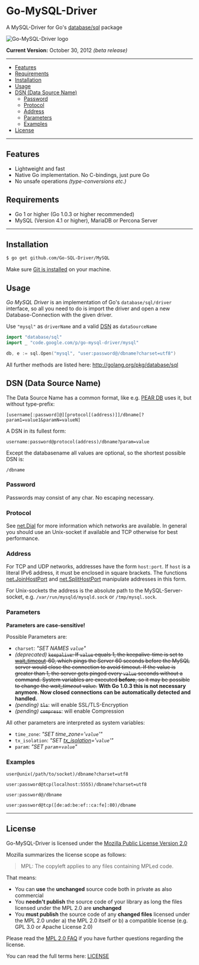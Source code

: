 # Go-MySQL-Driver

A MySQL-Driver for Go's [database/sql](http://golang.org/pkg/database/sql) package

![Go-MySQL-Driver logo](https://raw.github.com/wiki/Go-SQL-Driver/MySQL/go-mysql-driver_m.jpg)

**Current Version:** October 30, 2012 *(beta release)*

---------------------------------------
  * [Features](#features)
  * [Requirements](#requirements)
  * [Installation](#installation)
  * [Usage](#usage)
  * [DSN (Data Source Name)](#dsn-data-source-name)
    * [Password](#password)
    * [Protocol](#protocol)
    * [Address](#address)
    * [Parameters](#parameters)
    * [Examples](#examples)
  * [License](#license)

---------------------------------------

## Features
  * Lightweight and fast
  * Native Go implementation. No C-bindings, just pure Go
  * No unsafe operations *(type-conversions etc.)*

## Requirements
  * Go 1 or higher (Go 1.0.3 or higher recommended)
  * MySQL (Version 4.1 or higher), MariaDB or Percona Server

---------------------------------------

## Installation
```bash
$ go get github.com/Go-SQL-Driver/MySQL
```
Make sure [Git is installed](http://git-scm.com/downloads) on your machine.

## Usage
_Go MySQL Driver_ is an implementation of Go's `database/sql/driver` interface, so all you need to do is import the driver and open a new Database-Connection with the given driver.

Use `"mysql"` as `driverName` and a valid [DSN](#dsn-data-source-name)  as `dataSourceName`
```go
import "database/sql"
import _ "code.google.com/p/go-mysql-driver/mysql"

db, e := sql.Open("mysql", "user:password@/dbname?charset=utf8")
```

All further methods are listed here: http://golang.org/pkg/database/sql


## DSN (Data Source Name)

The Data Source Name has a common format, like e.g. [PEAR DB](http://pear.php.net/manual/en/package.database.db.intro-dsn.php) uses it, but without type-prefix:
```
[username[:password]@][protocol[(address)]]/dbname[?param1=value1&paramN=valueN]
```

A DSN in its fullest form:
```
username:password@protocol(address)/dbname?param=value
```

Except the databasename all values are optional, so the shortest possible DSN is:
```
/dbname
```

### Password
Passwords may consist of any char. No escaping necessary.

### Protocol
See [net.Dial](http://golang.org/pkg/net/#Dial) for more information which networks are available.
In general you should use an Unix-socket if available and TCP otherwise for best performance.

### Address
For TCP and UDP networks, addresses have the form `host:port`.
If `host` is a literal IPv6 address, it must be enclosed in square brackets.
The functions [net.JoinHostPort](http://golang.org/pkg/net/#JoinHostPort) and [net.SplitHostPort](http://golang.org/pkg/net/#SplitHostPort) manipulate addresses in this form.

For Unix-sockets the address is the absolute path to the MySQL-Server-socket, e.g. `/var/run/mysqld/mysqld.sock` or `/tmp/mysql.sock`.

### Parameters
**Parameters are case-sensitive!**

Possible Parameters are:
  * `charset`: *"SET NAMES `value`"*
  * _(deprecated)_ <s>`keepalive`: If `value` equals 1, the keepalive-time is set to [wait_timeout](https://dev.mysql.com/doc/refman/5.5/en/server-system-variables.html#sysvar_wait_timeout)-60, which pings the Server 60 seconds before the MySQL server would close the connection to avoid timeout. If the value is greater than 1, the server gets pinged every `value` seconds without a command. System variables are executed **before**, so it may be possible to change the *wait_timeout* value.</s> **With Go 1.0.3 this is not necessary anymore. Now closed connections can be automatically detected and handled.**
  * _(pending)_ <s>`tls`</s>: will enable SSL/TLS-Encryption 
  * _(pending)_ <s>`compress`</s>: will enable Compression 

All other parameters are interpreted as system variables:
  * `time_zone`: *"SET time_zone='`value`'"*
  * `tx_isolation`: *"SET [tx_isolation](https://dev.mysql.com/doc/refman/5.5/en/server-system-variables.html#sysvar_tx_isolation)='`value`'"*
  * `param`: *"SET `param`=`value`"*

### Examples
```
user@unix(/path/to/socket)/dbname?charset=utf8
```

```
user:password@tcp(localhost:5555)/dbname?charset=utf8
```

```
user:password@/dbname
```

```
user:password@tcp([de:ad:be:ef::ca:fe]:80)/dbname
```

---------------------------------------

## License
Go-MySQL-Driver is licensed under the [Mozilla Public License Version 2.0](https://raw.github.com/Go-SQL-Driver/MySQL/master/LICENSE)

Mozilla summarizes the license scope as follows:
> MPL: The copyleft applies to any files containing MPLed code.


That means:
  * You can **use** the **unchanged** source code both in private as also commercial
  * You **needn't publish** the source code of your library as long the files licensed under the MPL 2.0 are **unchanged**
  * You **must publish** the source code of any **changed files** licensed under the MPL 2.0 under a) the MPL 2.0 itself or b) a compatible license (e.g. GPL 3.0 or Apache License 2.0)

Please read the [MPL 2.0 FAQ](http://www.mozilla.org/MPL/2.0/FAQ.html) if you have further questions regarding the license. 

You can read the full terms here: [LICENSE](https://raw.github.com/Go-SQL-Driver/MySQL/master/LICENSE)
